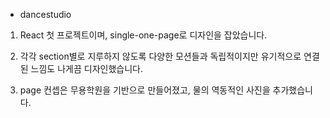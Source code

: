 - dancestudio

1. React 첫 프로젝트이며, single-one-page로 디자인을 잡았습니다.

2. 각각 section별로 지루하지 않도록 다양한 모션들과 독립적이지만 유기적으로 연결된 느낌도 나게끔 디자인했습니다.

3. page 컨셉은 무용학원을 기반으로 만들어졌고, 물의 역동적인 사진을 추가했습니다.

